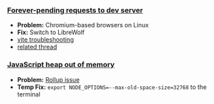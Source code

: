 ### [Forever-pending requests to dev server](https://github.com/vitejs/vite/issues/5310)
- **Problem:** Chromium-based browsers on Linux
- **Fix:** Switch to LibreWolf 
- [vite troubleshooting](https://vitejs.dev/guide/troubleshooting.html#dev-server)
- [related thread](https://github.com/vitejs/vite/issues/11468)

### [JavaScript heap out of memory](https://github.com/vitejs/vite/issues/2433)
- **Problem:** [Rollup issue](https://rollupjs.org/troubleshooting/#error-javascript-heap-out-of-memory)
- **Temp Fix:** `export NODE_OPTIONS=--max-old-space-size=32768` to the terminal

